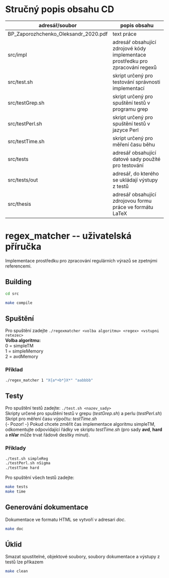 # Stručný popis obsahu CD

| adresář/soubor | popis obsahu |
| ------ | ------ |
| BP_Zaporozhchenko_Oleksandr_2020.pdf | text práce |
| src/impl | adresář obsahující zdrojové kódy implementace prostředku pro zpracování regexů|
| src/test.sh | skript určený pro testování správnosti implementací | 
| src/testGrep.sh | skript určený pro spuštění testů v programu grep | 
| src/testPerl.sh | skript určený pro spuštění testů v jazyce Perl | 
| src/testTime.sh | skript určený pro měření času běhu | 
| src/tests | adresář obsahující datové sady použité pro testování |
| src/tests/out | adresář, do kterého se ukládají výstupy z testů |
| src/thesis | adresář obsahující zdrojovou formu práce ve formátu LaTeX |


# regex_matcher -- uživatelská příručka

Implementace prostředku pro zpracování regulárních výrazů se zpetnými referencemi.

## Building
```bash
cd src
```

```bash
make compile
```

## Spuštění

Pro spuštění zadejte `./regexmatcher <volba algoritmu> <regex> <vstupni retezec> `  
**Volba algoritmu:**  
0 = simpleTM  
1 = simpleMemory  
2 = avdMemory  

### Příklad
```bash
./regex_matcher 1 "X{a*+b*}X*" "aabbbb" 
```

## Testy

Pro spuštění testů zadejte: `./test.sh <nazev_sady>`  
Skripty určené pro spuštění testů v grepu (*testGrep.sh*) a perlu (*testPerl.sh*)  
Skript pro měření času výpočtu: *testTime.sh*  
{- Pozor! -} Pokud chcete změřit čas implementace algoritmu simpleTM, odkomentujte odpovídající řádky ve skriptu *testTime.sh* (pro sady **avd**, **hard** a **nVar** může trvat řádově desítky minut).  

### Příklady
```bash
./test.sh simpleReg
./testPerl.sh nSigma
./testTime hard
```
Pro spuštění všech testů zadejte:
```bash
make tests
make time
```
## Generování dokumentace
Dokumentace ve formatu HTML se vytvoří v adresari *doc*.
```bash
make doc
```
## Úklid
Smazat spustitelné, objektové soubory, soubory dokumentace a výstupy z testů lze příkazem
```bash
make clean
```
